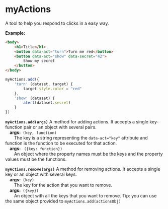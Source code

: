 # myActions
A tool to help you respond to clicks in a easy way.  
  
**Example:** 
```html
<body>
	<h1>Title</h1>
	<button data-act="turn">Turn me red</button>
	<button data-act="show" data-secret="42">
		Show my secret
	</button>
</body>
```
```js
myActions.add({
	'turn' (dataset, target) {
		target.style.color = "red"
	},
	'show' (dataset) {
		alert(dataset.secret)
	}
})
```
**`myActions.add(args)`** A method for adding actions. It accepts a single key-function pair or an object with several pairs.   
&ensp;&ensp;**args:**&ensp;`(key, function)`  
&ensp;&ensp;&ensp;&ensp;The key is a string representing the `data-act="key"` attribute and function is the function to be executed for that action.   
&ensp;&ensp;**args:** &ensp;`({key: function})`  
&ensp;&ensp;&ensp;&ensp;An object where the property names must be the keys and the property values must be the functions. 
 
**`myActions.remove(args)`** A method for removing actions. It accepts a single key or an object with several keys.   
&ensp;&ensp;**args:**&ensp;`(key)`   
&ensp;&ensp;&ensp;&ensp;The key for the action that you want to remove.  
&ensp;&ensp;**args:**&ensp;`({key})`  
&ensp;&ensp;&ensp;&ensp;An object with all the keys that you want to remove. Tip: you can use the same object provided to `myActions.add(actionsObj)`

